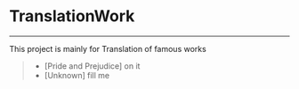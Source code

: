 # TranslationWork

------

This project is mainly for Translation of famous works

> * [Pride and Prejudice] on it
> * [Unknown] fill me  